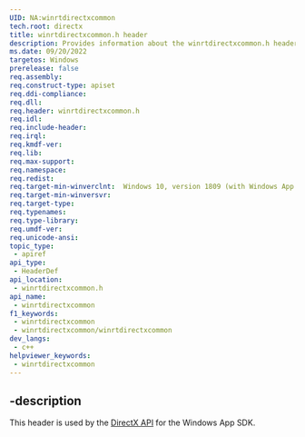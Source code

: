 ```yaml
---
UID: NA:winrtdirectxcommon
tech.root: directx
title: winrtdirectxcommon.h header
description: Provides information about the winrtdirectxcommon.h header for the DirectX API.
ms.date: 09/20/2022
targetos: Windows
prerelease: false
req.assembly: 
req.construct-type: apiset
req.ddi-compliance: 
req.dll: 
req.header: winrtdirectxcommon.h
req.idl: 
req.include-header: 
req.irql: 
req.kmdf-ver: 
req.lib: 
req.max-support: 
req.namespace: 
req.redist: 
req.target-min-winverclnt:  Windows 10, version 1809 (with Windows App SDK 1.0 or later)
req.target-min-winversvr: 
req.target-type: 
req.typenames: 
req.type-library: 
req.umdf-ver: 
req.unicode-ansi: 
topic_type:
 - apiref
api_type:
 - HeaderDef
api_location:
 - winrtdirectxcommon.h
api_name:
 - winrtdirectxcommon
f1_keywords:
 - winrtdirectxcommon
 - winrtdirectxcommon/winrtdirectxcommon
dev_langs:
 - c++
helpviewer_keywords:
 - winrtdirectxcommon
---
```


## -description

This header is used by the [DirectX API](../_directx/index.md) for the Windows App SDK.
